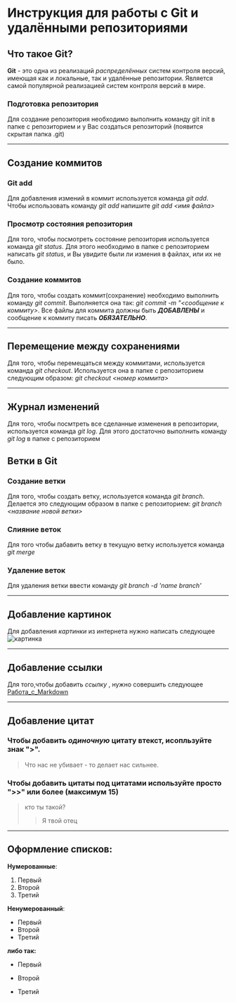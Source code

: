 # Инструкция для работы с Git и удалёнными репозиториями

## Что такое **Git**?
**Git** - это одна из реализаций *распределённых* систем контроля версий, имеющая как и локальные, так и удалённые репозитории. Является самой популярной реализацией систем контроля версий в мире.

### Подготовка репозитория
Для создание репозитория необходимо выполнить команду git init  в папке с репозиторием и у Вас создаться репозиторий (появится скрытая папка .git)

***

## Создание коммитов

### Git add

Для добавления измений в коммит используется команда *git add*. Чтобы использовать команду *git add* напишите *git add <имя файла>*

### Просмотр состояния репозитория

Для того, чтобы посмотреть состояние репозитория используется команда *git status*. Для этого необходимо в папке с репозиторием написать *git status*, и Вы увидите были ли измения в файлах, или их не было.

### Создание коммитов

Для того, чтобы создать коммит(сохранение) необходимо выполнить команду *git commit*. Выполняется она так: *git commit -m "<сообщение к коммиту>*. Все файлы для коммита должны быть ***ДОБАВЛЕНЫ*** и сообщение к коммиту писать ***ОБЯЗАТЕЛЬНО***.

***

## Перемещение между сохранениями

Для того, чтобы перемещаться между коммитами, используется команда *git checkout*. Используется она в папке с репозиторием следующим образом: *git checkout <номер коммита>*

---


## Журнал изменений

Для того, чтобы посмтреть все сделанные изменения в репозитории, используется команда *git log*. Для этого достаточно выполнить команду *git log* в папке с репозиторием


## Ветки в Git

### Создание ветки

Для того, чтобы создать ветку, используется команда *git branch*. Делается это следующим образом в папке с репозиторием: *git branch <название новой ветки>*

### Слияние веток

Для того чтобы дабавить ветку в текущую ветку используется команда *git merge <name branch>*

### Удаление веток
Для удаления ветки ввести команду *git branch -d 'name branch'*

***

## Добавление картинок

Для добавления *картинки* из интернета нужно написать следующее ![картинка](https://zalinux.ru/wp-content/uploads/2021/08/git.png)

***

## Добавление ссылки

Для того,чтобы добавить *ссылку* , нужно совершить следующее [Работа_с_Markdown](https://lifehacker.ru/chto-takoe-markdown/)

***

## Добавление цитат

### Чтобы добавить *одиночную* цитату втекст, исопльзуйте знак ">".

>Что нас не убивает - то делает нас сильнее.

### Чтобы добавить цитаты под цитатами используйте просто ">>" или более (максимум 15)

>кто ты такой?
>>Я твой отец
---

## Оформление списков:

**Нумерованные**:

1. Первый
2. Второй
3. Третий

**Ненумерованный**:

* Первый
* Второй
* Третий

**либо так:**

* Первый
+ Второй
- Третий
